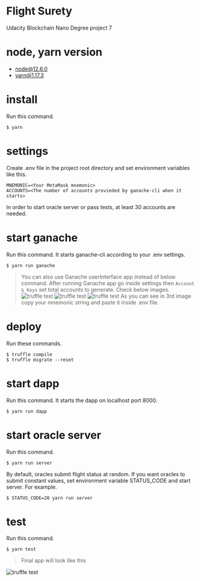 # Flight Surety

Udacity Blockchain Nano Degree project 7

# node, yarn version
- node@12.6.0
- yarn@1.17.3

# install

Run this command.

```
$ yarn
```

# settings

Create .env file in the project root directory and set environment variables like this.

```
MNEMONIC=<Your MetaMask mnemonic>
ACCOUNTS=<The number of accounts provieded by ganache-cli when it starts>
```

In order to start oracle server or pass tests, at least 30 accounts are needed. 

# start ganache

Run this command. It starts ganache-cli according to your .env settings.

```
$ yarn run ganache
```
>You can also use Ganache userInterface app instead of below command. After running Ganache app go inside settings then 
```Account & Keys```
set total accounts to generate. Check below images.
![truffle test](images/Ganache1.png)
![truffle test](images/Ganache2.png)
![truffle test](images/Ganache3.png)
As you can see in 3rd image copy your mnemonic string and paste it inside .env file.




# deploy

Run these commands.

```
$ truffle compile
$ truffle migrate --reset
```


# start dapp

Run this command. It starts the dapp on localhost port 8000.

```
$ yarn run dapp
```

# start oracle server

Run this command.

```
$ yarn run server
```

By default, oracles submit flight status at random. If you want oracles to submit constant values, set environment variable STATUS_CODE and start server. For example.

```
$ STATUS_CODE=20 yarn run server
```

# test

Run this command.

```
$ yarn test
```
>Final app will look like this

![truffle test](images/finalApp.png)